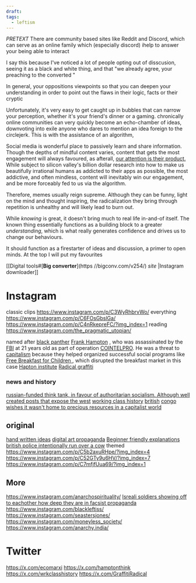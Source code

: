 ```yaml
---
draft: 
tags:
  - leftism
---
```


*PRETEXT*
There are community based sites like Reddit and Discord, which can serve as an online family which (especially discord) ihelp to answer your being able to interact 

 I say this because I've noticed a lot of people opting out of disscusion, seeing it as a black and white thing, and that "we already agree, your preaching to the converted "

In general, your oppositions viewpoints so that you can deepen your understanding in order to point out the flaws in their logic, facts or their cryptic

Unfortunately, it's very easy to get caught up in bubbles that can narrow your perception, whether it's your friend's dinner or a gaming. chronically online communities can very quickly become an echo-chamber of ideas, downvoting into exile anyone who dares to mention an idea foreign to the circlejerk. This is with the assistance of an algorithm, 

Social media is wonderful place to passively learn and share information.
Though the depths of mindful content varies, content that gets the most engagement will always favoured, as afterall, [our attention is their product.](https://www.humanetech.com/youth/the-attention-economy#question-1) While subject to silicon valley's billion dollar research into how to make us beautifully irrational humans as addicted to their apps as possible, the most addictive, and often mindless, content will inevitably win our engagement, and be more forceably fed to us via the algorithm. 

Therefore, memes usually reign supreme. Although they can be funny, light on the mind and thought inspiring, the radicalization they bring through repetition is unhealthy and will likely lead to burn out.

While *knowing* is great, it doesn't bring much to real life in-and-of itself. The known thing essentially functions as a building block to a greater *understanding*, which is what really generates confidence and drives us to change our behaviours.

It should function as a firestarter of ideas and discussion, a primer to open minds. At the top I will put my favourites

[[Digital tools#[**Big converter**](https //bigconv.com/v254/) *site* |Instagram downloader]]
# Instagram

classic clips
https://www.instagram.com/p/C3WyRhbrvWo/ 
everything
https://www.instagram.com/p/C6FOsGbslGa/ 
https://www.instagram.com/p/C4nRkepreFC/?img_index=1
reading
https://www.instagram.com/the_pragmatic_utopian/ 

named after [black panther](https://en.wikipedia.org/wiki/Black_Panther_Party)  [Frank Hampton](https://en.wikipedia.org/wiki/Fred_Hampton) , who was assassinated by the [FBI](https://en.wikipedia.org/wiki/Federal_Bureau_of_Investigation) at 21 years old as part of operation [COINTELPRO](https://en.wikipedia.org/wiki/COINTELPRO). He was a threat to [capitalism](https://en.wikipedia.org/wiki/Capitalism) because they helped organized successful social programs like [Free Breakfast for Children ](https://en.wikipedia.org/wiki/Free_Breakfast_for_Children), which disrupted the breakfast market in this case
[Hapton institute](https://www.instagram.com/p/C1qyOdHuVLq/ )
[Radical graffiti](https://www.instagram.com/p/C8IhF95yODw/)
### news and history
[russian-funded think tank, in favour of authoritarian socialism. Although well created posts that expose the west](https://www.instagram.com/p/C8FOpaEIF1u/?img_index=1  )
[working class history](https://www.instagram.com/p/C685xAaxLyr/)
[british](https://www.instagram.com/p/C8IUWJoIEH9/)
[congo wishes it wasn't home to precious resources in a capitalist world](https://www.instagram.com/p/C8ZXQwgoY_4/)
## original
 [hand written ideas](https://www.instagram.com/p/C1c5hqGRzVZ/?img_index=3)
 [digital art propaganda](https://www.instagram.com/p/C5K9IZ_N9zq/?img_index=1 )
[Beginner friendly explanations](https://www.instagram.com/anti.anti.communism/)
[british police intentionally run over a cow](https://www.instagram.com/p/C8RMViNN5pL/?img_index=1)
themed
https://www.instagram.com/p/C5b2axuRHpe/?img_index=4
https://www.instagram.com/p/C52GTy9u6HV/?img_index=7
https://www.instagram.com/p/C7mfjfUua69/?img_index=1
## More
https://www.instagram.com/anarchospirituality/
[Isreali soldiers showing off to eachother how deep they are in facsist propaganda](https://www.instagram.com/p/C7U4wIiyHa9/?img_index=1)
https://www.instagram.com/blackleftiss/
https://www.instagram.com/seastersjones/
https://www.instagram.com/moneyless_society/ 
https://www.instagram.com/anarchy.india/

# Twitter

https://x.com/ecomarxi
https://x.com/hamptonthink
https://x.com/wrkclasshistory
https://x.com/GraffitiRadical
